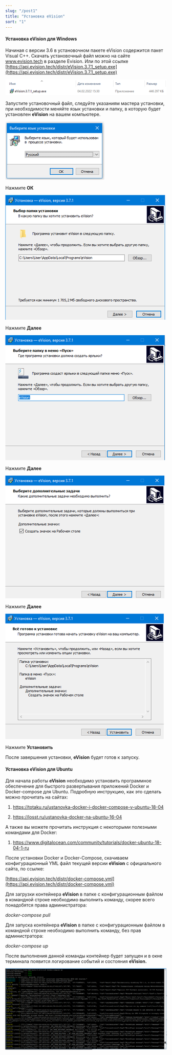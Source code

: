 ```yaml
---
slug: "/post1"
title: "Установка eVision"
sort: "1"
---
```


#### Установка eVision для Windows

Начиная с версии 3.6 в установочном пакете eVision содержится пакет Visual C++. Скачать установочный файл можно на сайте www.evision.tech в разделе Evision. Или по этой ссылке [https://api.evision.tech/distr/eVision.3.7.1_setup.exe](https://api.evision.tech/distr/eVision.3.7.1_setup.exe)  

![](images/Screenshot_2.png)

Запустите установочный файл, следуйте указаниям мастера установки, при необходимости меняйте язык установки и папку, в которую будет установлен **eVision** на вашем компьютере. 

![](images/Screenshot_3.png)

Нажмите **ОК**

![](images/Screenshot_4.png)

Нажмите **Далее**

![](images/Screenshot_5.png)

Нажмите **Далее**

![](images/Screenshot_6.png)

Нажмите **Далее**

![](images/Screenshot_7.png)

Нажмите **Установить**

После завершения установки, **eVision** будет готов к запуску.

#### Установка eVision для Ubuntu

Для начала работы **eVision** необходимо установить программное обеспечение для быстрого развертывания приложений Docker и Docker-compose для Ubuntu. Подробную инструкцию, как это сделать можно прочитать на сайтах:

1. <https://totaku.ru/ustanovka-docker-i-docker-compose-v-ubuntu-18-04>

2. <https://losst.ru/ustanovka-docker-na-ubuntu-16-04>

А также вы можете прочитать инструкция с некоторыми полезными командами для Docker:

1. <https://www.digitalocean.com/community/tutorials/docker-ubuntu-18-04-1-ru>

После установки Docker и Docker-Compose, скачиваем конфигурационный YML файл текущей версии **eVision** с официального сайта, по ссылке: 

[https://api.evision.tech/distr/docker-compose.yml](https://api.evision.tech/distr/docker-compose.yml)

Для загрузки контейнера **eVision** в папке с конфигурационным файлом в командной строке необходимо выполнить команду, скорее всего понадобятся права администратора:

*docker-compose pull*

Для запуска контейнера **eVision** в папке с конфигурационным файлом в командной строке необходимо выполнить команду, без прав администратора:

*docker-compose up*

После выполнения данной команды контейнер будет запущен и в окне терминала появится логирование событий и состояния **eVision.**

![](images/Screenshot_8.png)